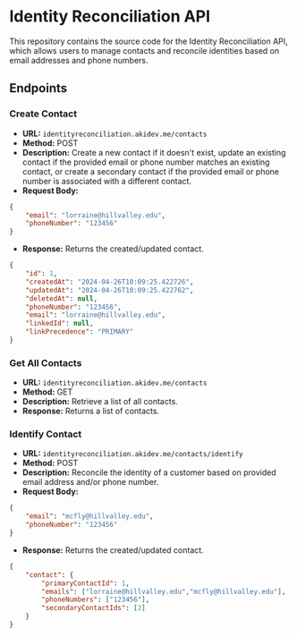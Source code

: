 # Identity Reconciliation API

This repository contains the source code for the Identity Reconciliation API, which allows users to manage contacts and reconcile identities based on email addresses and phone numbers.

## Endpoints

### Create Contact
- **URL:** `identityreconciliation.akidev.me/contacts`
- **Method:** POST
- **Description:** Create a new contact if it doesn't exist, update an existing contact if the provided email or phone number matches an existing contact, or create a secondary contact if the provided email or phone number is associated with a different contact.
- **Request Body:**
```json
{
    "email": "lorraine@hillvalley.edu",
    "phoneNumber": "123456"
}
```
- **Response:** Returns the created/updated contact.
```json
{
    "id": 1,
    "createdAt": "2024-04-26T10:09:25.422726",
    "updatedAt": "2024-04-26T10:09:25.422762",
    "deletedAt": null,
    "phoneNumber": "123456",
    "email": "lorraine@hillvalley.edu",
    "linkedId": null,
    "linkPrecedence": "PRIMARY"
}
```

### Get All Contacts
- **URL:** `identityreconciliation.akidev.me/contacts`
- **Method:** GET
- **Description:** Retrieve a list of all contacts.
- **Response:** Returns a list of contacts.

### Identify Contact
- **URL:** `identityreconciliation.akidev.me/contacts/identify`
- **Method:** POST
- **Description:** Reconcile the identity of a customer based on provided email address and/or phone number.
- **Request Body:**
```json
{
    "email": "mcfly@hillvalley.edu",
    "phoneNumber": "123456"
}
```
- **Response:** Returns the created/updated contact.
```json
{
    "contact": {
        "primaryContactId": 1,
        "emails": ["lorraine@hillvalley.edu","mcfly@hillvalley.edu"],
        "phoneNumbers": ["123456"],
        "secondaryContactIds": [2]
    }
}
```
